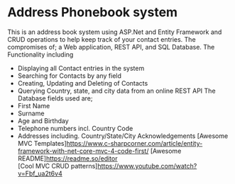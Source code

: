 
# Address Phonebook system
This is an address book system using ASP.Net and Entity Framework and CRUD operations to help keep track of your contact entries.
The compromises of; a Web application, REST API, and SQL Database.
The Functionality including
- Displaying all Contact entries in the system
- Searching for Contacts by any field
- Creating, Updating and Deleting of Contacts
- Querying Country, state, and city data from an online REST API 
The Database fields used are;
- First Name
- Surname
- Age and Birthday
- Telephone numbers incl. Country Code
- Addresses including. Country/State/City
Acknowledgements
[Awesome MVC Templates]https://www.c-sharpcorner.com/article/entity-framework-with-net-core-mvc-4-code-first/
[Awesome README]https://readme.so/editor              
[Cool MVC CRUD patterns]https://www.youtube.com/watch?v=Fbf_ua2t6v4
